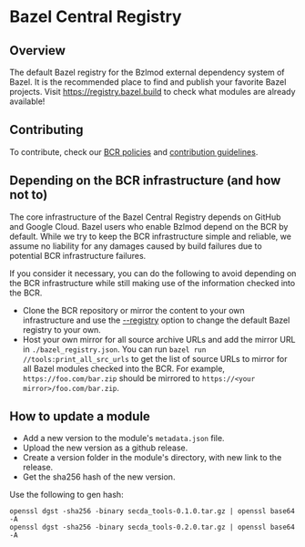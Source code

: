# Bazel Central Registry

## Overview

The default Bazel registry for the Bzlmod external dependency system of Bazel. It is the recommended place to find and publish your favorite Bazel projects. Visit https://registry.bazel.build to check what modules are already available!

## Contributing

To contribute, check our [BCR  policies](docs/bcr-policies.md) and [contribution guidelines](docs/README.md).

## Depending on the BCR infrastructure (and how not to)

The core infrastructure of the Bazel Central Registry depends on GitHub and Google Cloud. Bazel users who enable Bzlmod depend on the BCR by default.
While we try to keep the BCR infrastructure simple and reliable, we assume no liability for any damages caused by build failures due to potential BCR infrastructure failures.

If you consider it necessary, you can do the following to avoid depending on the BCR infrastructure while still making use of the information checked into the BCR.

- Clone the BCR repository or mirror the content to your own infrastructure and use the [--registry](https://bazel.build/reference/command-line-reference#flag--registry) option to change the default Bazel registry to your own.
- Host your own mirror for all source archive URLs and add the mirror URL in `./bazel_registry.json`.
  You can run `bazel run //tools:print_all_src_urls` to get the list of source URLs to mirror for all Bazel modules checked into the BCR.
  For example, `https://foo.com/bar.zip` should be mirrored to `https://<your mirror>/foo.com/bar.zip`.

## How to update a module

- Add a new version to the module's `metadata.json` file.
- Upload the new version as a github release.
- Create a version folder in the module's directory, with new link to the release.
- Get the sha256 hash of the new version.

Use the following to gen hash:
```
openssl dgst -sha256 -binary secda_tools-0.1.0.tar.gz | openssl base64 -A
openssl dgst -sha256 -binary secda_tools-0.2.0.tar.gz | openssl base64 -A
```

